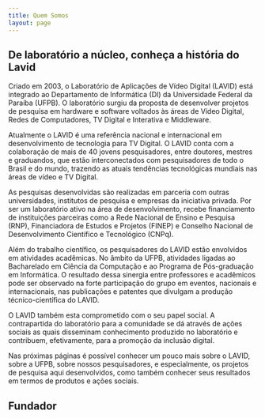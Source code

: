 ```yaml
---
title: Quem Somos
layout: page
---
```


## De laboratório a núcleo, conheça a história do Lavid

Criado em 2003, o Laboratório de Aplicações de Vídeo Digital (LAVID) está integrado ao Departamento de Informática (DI) da Universidade Federal da Paraíba (UFPB). O laboratório surgiu da proposta de desenvolver projetos de pesquisa em hardware e software voltados às áreas de Vídeo Digital, Redes de Computadores, TV Digital e Interativa e Middleware.

Atualmente o LAVID é uma referência nacional e internacional em desenvolvimento de tecnologia para TV Digital. O LAVID conta com a colaboração de mais de 40 jovens pesquisadores, entre doutores, mestres e graduandos, que estão interconectados com pesquisadores de todo o Brasil e do mundo, trazendo as atuais tendências tecnológicas mundiais nas áreas de vídeo e TV Digital.

As pesquisas desenvolvidas são realizadas em parceria com outras universidades, institutos de pesquisa e empresas da iniciativa privada. Por ser um laboratório ativo na área de desenvolvimento, recebe financiamento de instituições parceiras como a Rede Nacional de Ensino e Pesquisa (RNP), Financiadora de Estudos e Projetos (FINEP) e Conselho Nacional de Desenvolvimento Científico e Tecnológico (CNPq).

Além do trabalho científico, os pesquisadores do LAVID estão envolvidos em atividades acadêmicas. No âmbito da UFPB, atividades ligadas ao Bacharelado em Ciência da Computação e ao Programa de Pós-graduação em Informática. O resultado dessa sinergia entre professores e acadêmicos pode ser observado na forte participação do grupo em eventos, nacionais e internacionais, nas publicações e patentes que divulgam a produção técnico-científica do LAVID.

O LAVID também esta comprometido com o seu papel social. A contrapartida do laboratório para a comunidade se dá através de ações sociais as quais disseminam conhecimento produzido no laboratório e contribuem, efetivamente, para a promoção da inclusão digital.

Nas próximas páginas é possível conhecer um pouco mais sobre o LAVID, sobre a UFPB, sobre nossos pesquisadores, e especialmente, os projetos de pesquisa aqui desenvolvidos, como também conhecer seus resultados em termos de produtos e ações sociais.

## Fundador
